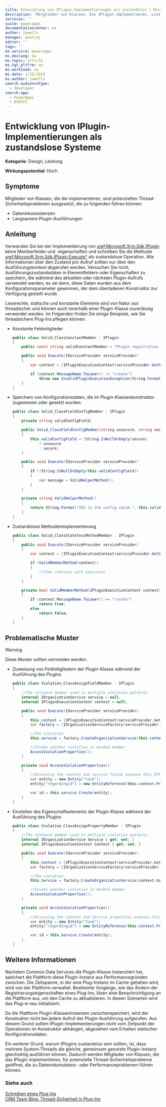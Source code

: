 ```yaml
---
title: Entwicklung von IPlugin-Implementierungen als zustandslos | MicrosoftDocs
description: 'Mitglieder von Klassen, die IPlugin implementieren, sind potenziellen Thread-Sicherheitsproblemen ausgesetzt, die zu Dateninkonsistenz- oder Performanceproblemen führen können.'
services: ''
suite: powerapps
documentationcenter: na
author: jowells
manager: austinj
editor: ''
tags: ''
ms.service: powerapps
ms.devlang: na
ms.topic: article
ms.tgt_pltfrm: na
ms.workload: na
ms.date: 1/15/2019
ms.author: jowells
search.audienceType:
  - developer
search.app:
  - PowerApps
  - D365CE
---
```

# <a name="develop-iplugin-implementations-as-stateless"></a>Entwicklung von IPlugin-Implementierungen als zustandslose Systeme

**Kategorie**: Design, Leistung

**Wirkungspotential**: Hoch

<a name='symptoms'></a>

## <a name="symptoms"></a>Symptome

Mitglieder von Klassen, die die <xref href="Microsoft.Xrm.Sdk.IPlugin?text=IPlugin interface" /> implementieren, sind potenziellen Thread-Sicherheitsproblemen ausgesetzt, die zu folgenden führen können:

- Dateninkonsistenzen
- Langsamere Plugin-Ausführungen

<a name='guidance'></a>

## <a name="guidance"></a>Anleitung

Verwenden Sie bei der Implementierung von <xref:Microsoft.Xrm.Sdk.IPlugin> keine Memberfelder und -eigenschaften und schreiben Sie die Methode <xref:Microsoft.Xrm.Sdk.IPlugin.Execute*> als zustandslose Operation.  Alle Informationen über den Zustand pro Aufruf sollten nur über den Ausführungskontext abgerufen werden.  Versuchen Sie nicht, Ausführungszustandsdaten in Elementfeldern oder Eigenschaften zu speichern, die während des aktuellen oder nächsten Plugin-Aufrufs verwendet werden, es sei denn, diese Daten wurden aus dem Konfigurationsparameter gewonnen, der dem überladenen Konstruktor zur Verfügung gestellt wurde.

Leserechte, statische und konstante Elemente sind von Natur aus threadsicher und können auch innerhalb einer Plugin-Klasse zuverlässig verwendet werden. Im Folgenden finden Sie einige Beispiele, wie Sie threadsichere Plug-Ins pflegen können:

- Konstante Feldmitglieder

    ```csharp
    public class Valid_ClassConstantMember : IPlugin
    {
        public const string validConstantMember = "Plugin registration not valid for {0} message.";

        public void Execute(IServiceProvider serviceProvider)
        {
            var context = (IPluginExecutionContext)serviceProvider.GetService(typeof(IPluginExecutionContext));

            if (context.MessageName.ToLower() != "create")
                throw new InvalidPluginExecutionException(String.Format(Valid_ClassConstantMember.validConstantMember, context.MessageName));
        }
    }
    ```

- Speichern von Konfigurationsdaten, die im Plugin-Klassenkonstruktor zugewiesen oder gesetzt wurden.
    ```csharp
    public class Valid_ClassFieldConfigMember : IPlugin
    {
        private string validConfigField;

        public Valid_ClassFieldConfigMember(string unsecure, string secure)
        {
            this.validConfigField = !String.IsNullOrEmpty(secure)
                ? unsecure
                : secure;
        }

        public void Execute(IServiceProvider serviceProvider)
        {
            if (!String.IsNullOrEmpty(this.validConfigField))
            {
                var message = ValidHelperMethod();
            }
        }

        private string ValidHelperMethod()
        {
            return String.Format("{0} is the config value.", this.validConfigField);
        }
    }
    ```

- Zustandslose Methodenimplementierung

    ```csharp
    public class Valid_ClassStatelessMethodMember : IPlugin
    {
        public void Execute(IServiceProvider serviceProvider)
        {
            var context = (IPluginExecutionContext)serviceProvider.GetService(typeof(IPluginExecutionContext));
    
            if (ValidMemberMethod(context))
            {
                //Then continue with execution
            }
        }
    
        private bool ValidMemberMethod(IPluginExecutionContext context)
        {
            if (context.MessageName.ToLower() == "create")
                return true;
            else
                return false;
        }
    }
    ```

<a name='problem'></a>

## <a name="problematic-patterns"></a>Problematische Muster

> [!WARNING]
> Diese Muster sollten vermieden werden.

- Zuweisung von Feldmitgliedern der Plugin-Klasse während der Ausführung des Plugins
 
    ```csharp
    public class Violation_ClassAssignFieldMember : IPlugin
    {
        //The instance member used in multiple violation patterns
        internal IOrganizationService service = null;
        internal IPluginExecutionContext context = null;
    
        public void Execute(IServiceProvider serviceProvider)
        {
            this.context = (IPluginExecutionContext)serviceProvider.GetService(typeof(IPluginExecutionContext));
            var factory = (IOrganizationServiceFactory)serviceProvider.GetService(typeof(IOrganizationServiceFactory));
    
            //The violation
            this.service = factory.CreateOrganizationService(this.context.UserId);
    
            //Invoke another violation in method member
            AccessViolationProperties();
        }
    
        private void AccessViolationProperties()
        {
            //Accessing the context and service fields exposes this IPlugin implementation to thread-safety issues
            var entity = new Entity("task");
            entity["regardingid"] = new EntityReference(this.context.PrimaryEntityName, this.context.PrimaryEntityId);
    
            var id = this.service.Create(entity);
        }
    }
    ```

- Einstellen des Eigenschaftselements der Plugin-Klasse während der Ausführung des Plugins

    ```csharp
    public class Violation_ClassAssignPropertyMember : IPlugin
    {
        //The instance member used in multiple violation patterns
        internal IOrganizationService Service { get; set; }
        internal IPluginExecutionContext Context { get; set; }
    
        public void Execute(IServiceProvider serviceProvider)
        {
            this.Context = (IPluginExecutionContext)serviceProvider.GetService(typeof(IPluginExecutionContext));
            var factory = (IOrganizationServiceFactory)serviceProvider.GetService(typeof(IOrganizationServiceFactory));
    
            //The violation
            this.Service = factory.CreateOrganizationService(context.UserId);
    
            //Invoke another violation in method member
            AccessViolationProperties();
        }
    
        private void AccessViolationProperties()
        {
            //Accessing the Context and Service properties exposes this IPlugin implementation to thread-safety issues
            var entity = new Entity("task");
            entity["regardingid"] = new EntityReference(this.Context.PrimaryEntityName, this.Context.PrimaryEntityId);
    
            var id = this.Service.Create(entity);
        }
    }
    ```

<a name='additional'></a>

## <a name="additional-information"></a>Weitere Informationen

Nachdem Common Data Services die Plugin-Klasse instanziiert hat, speichert die Plattform diese Plugin-Instanz aus Performancegründen zwischen. Die Zeitspanne, in der eine Plug-Instanz im Cache gehalten wird, wird von der Plattform verwaltet.  Bestimmte Vorgänge, wie das Ändern der Registrierungseigenschaften eines Plug-Ins, lösen eine Benachrichtigung an die Plattform aus, um den Cache zu aktualisieren.  In diesen Szenarien wird das Plug-in neu initialisiert.

Da die Plattform Plugin-Klasseninstanzen zwischenspeichert, wird der Konstruktor nicht bei jedem Aufruf der Plugin-Ausführung aufgerufen.  Aus diesem Grund sollten IPlugin-Implementierungen nicht vom Zeitpunkt der Operationen im Konstruktor abhängen, abgesehen vom Erhalten statischer Konfigurationsdaten. 

Ein weiterer Grund, warum IPlugins zustandslos sein sollten, ist, dass mehrere System-Threads die gleiche, gemeinsam genutzte Plugin-Instanz gleichzeitig ausführen können.  Dadurch werden Mitglieder von Klassen, die das IPlugin implementieren, für potenzielle Thread-Sicherheitsprobleme geöffnet, die zu Dateninkonsistenz- oder Performanceproblemen führen können.

<a name='seealso'></a>

### <a name="see-also"></a>Siehe auch

[Schreiben eines Plug-Ins](../../write-plug-in.md)<br />
[CRM Team Blog: Thread-Sicherheit in Plug-Ins](http://blogs.msdn.com/b/crm/archive/2008/11/18/member-static-variable-and-thread-safety-in-plug-in-for-crm-4-0.aspx)<br />